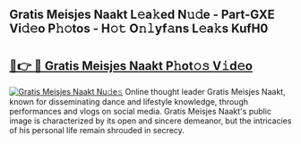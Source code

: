 ## Gratis Meisjes Naakt L𝚎a𝚔ed N𝚞𝚍e - Part-GXE Vi𝚍𝚎o P𝚑𝚘tos - H𝚘𝚝 O𝚗𝚕yf𝚊ns L𝚎a𝚔s KufH0

# <h2><a href="http://kfdnriu.oniu.top/?m=Gratis+Meisjes+Naakt">🔗👉 🔴 Gratis Meisjes Naakt P𝚑ot𝚘𝚜 V𝚒d𝚎o</a></h2>

[![Gratis Meisjes Naakt Nu𝚍e𝚜](https://i.imgur.com/0qMVB7G.gif)](http://kfdnriu.oniu.top/?m=Gratis+Meisjes+Naakt)
Online thought leader Gratis Meisjes Naakt, known for disseminating dance and lifestyle knowledge, through performances and vlogs on social media. Gratis Meisjes Naakt's public image is characterized by its open and sincere demeanor, but the intricacies of his personal life remain shrouded in secrecy.  
